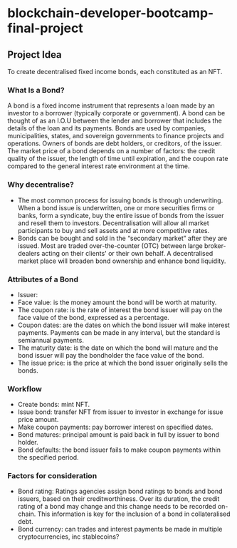 # blockchain-developer-bootcamp-final-project

## Project Idea
To create decentralised fixed income bonds, each constituted as an NFT. 


### What Is a Bond?
A bond is a fixed income instrument that represents a loan made by an investor to a borrower (typically corporate or government). A bond can be thought of as an I.O.U between the lender and borrower that includes the details of the loan and its payments. Bonds are used by companies, municipalities, states, and sovereign governments to finance projects and operations. Owners of bonds are debt holders, or creditors, of the issuer.
The market price of a bond depends on a number of factors: the credit quality of the issuer, the length of time until expiration, and the coupon rate compared to the general interest rate environment at the time. 


### Why decentralise?
* The most common process for issuing bonds is through underwriting. When a bond issue is underwritten, one or more securities firms or banks, form a syndicate, buy the entire issue of bonds from the issuer and resell them to investors. Decentralisation will allow all market participants to buy and sell assets and at more competitive rates.
* Bonds can be bought and sold in the “secondary market” after they are issued. Most are traded over-the-counter (OTC) between large broker-dealers acting on their clients' or their own behalf. A decentralised market place will broaden bond ownership and enhance bond liquidity.


### Attributes of a Bond
* Issuer:
* Face value: is the money amount the bond will be worth at maturity.
* The coupon rate: is the rate of interest the bond issuer will pay on the face value of the bond, expressed as a percentage.
* Coupon dates: are the dates on which the bond issuer will make interest payments. Payments can be made in any interval, but the standard is semiannual payments.
* The maturity date: is the date on which the bond will mature and the bond issuer will pay the bondholder the face value of the bond.
* The issue price: is the price at which the bond issuer originally sells the bonds.


### Workflow
* Create bonds: mint NFT.
* Issue bond: transfer NFT from issuer to investor in exchange for issue price amount. 
* Make coupon payments: pay borrower interest on specified dates.
* Bond matures: principal amount is paid back in full by issuer to bond holder.
* Bond defaults: the bond issuer fails to make coupon payments within the specified period.


### Factors for consideration
* Bond rating: Ratings agencies assign bond ratings to bonds and bond issuers, based on their creditworthiness. Over its duration, the credit rating of a bond may change and this change needs to be recorded on-chain. This information is key for the inclusion of a bond in collateralised debt.   
* Bond currency: can trades and interest payments be made in multiple cryptocurrencies, inc stablecoins?

